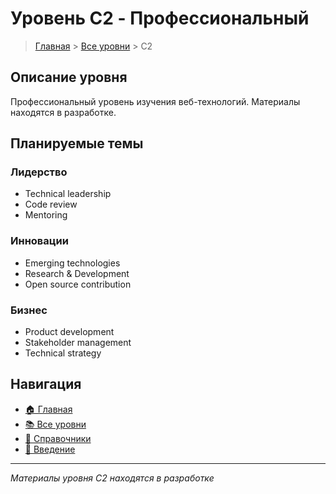# Уровень C2 - Профессиональный

> [Главная](../../readme.md) > [Все уровни](../index.md) > C2

## Описание уровня

Профессиональный уровень изучения веб-технологий. Материалы находятся в разработке.

## Планируемые темы

### Лидерство

- Technical leadership
- Code review
- Mentoring

### Инновации

- Emerging technologies
- Research & Development
- Open source contribution

### Бизнес

- Product development
- Stakeholder management
- Technical strategy

## Навигация

- [🏠 Главная](../../readme.md)
- [📚 Все уровни](../index.md)
- [📖 Справочники](../../guides/index.md)
- [🔧 Введение](../../Intro/index.md)

---

_Материалы уровня C2 находятся в разработке_
